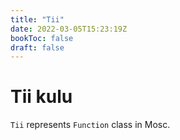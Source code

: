 ```yaml
---
title: "Tii"
date: 2022-03-05T15:23:19Z
bookToc: false
draft: false
---
```


# Tii kulu
`Tii` represents `Function` class in Mosc.